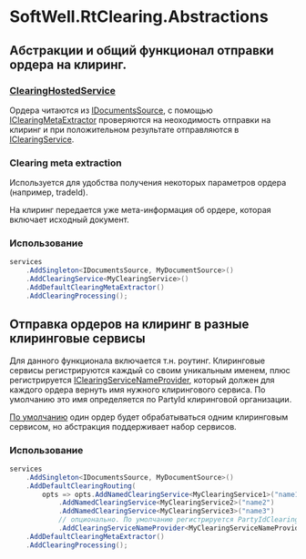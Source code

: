 # SoftWell.RtClearing.Abstractions

## Абстракции и общий функционал отправки ордера на клиринг.

### [ClearingHostedService](./ClearingHostedService.cs)

Ордера читаются из [IDocumentsSource](./IDocumentsSource.cs), с помощью [IClearingMetaExtractor](./IClearingMetaExtractor.cs) проверяются на неоходимость отправки на клиринг и при положительном результате отправляются в [IClearingService](./IClearingService.cs).


### Clearing meta extraction

Используется для удобства получения некоторых параметров ордера (например, tradeId). 

На клиринг передается уже мета-информация об ордере, которая включает исходный документ.


### Использование

```c#
services
    .AddSingleton<IDocumentsSource, MyDocumentSource>()
    .AddClearingService<MyClearingService>()
    .AddDefaultClearingMetaExtractor()
    .AddClearingProcessing();
```


## Отправка ордеров на клиринг в разные клиринговые сервисы

Для данного функционала включается т.н. роутинг. Клиринговые сервисы регистрируются каждый со своим уникальным именем, плюс регистрируется [IClearingServiceNameProvider](./Routing/IClearingServiceNameProvider.cs), который должен для каждого ордера вернуть имя нужного клирингового сервиса. По умолчанию это имя определяется по PartyId клиринговой организации.

[По умолчанию](./Routing/DefaultClearingRouter.cs) один ордер будет обрабатываться одним клиринговым сервисом, но абстракция поддерживает набор сервисов.


### Использование

```c#
services
    .AddSingleton<IDocumentsSource, MyDocumentSource>()
    .AddDefaultClearingRouting(
        opts => opts.AddNamedClearingService<MyClearingService1>("name1")
            .AddNamedClearingService<MyClearingService2>("name2")
            .AddNamedClearingService<MyClearingService3>("name3")
            // опционально. По умолчанию регистрируется PartyIdClearingServiceNameProvider
            .AddClearingServiceNameProvider<MyClearingServiceNameProvider>())
    .AddDefaultClearingMetaExtractor()
    .AddClearingProcessing();
```